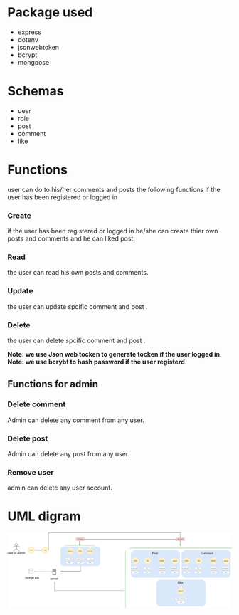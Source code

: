 # Package used 
- express
- dotenv
- jsonwebtoken 
- bcrypt
- mongoose
# Schemas
- uesr <br />
- role
- post
- comment
- like
# Functions
user can do to his/her comments and posts the following functions
if the user has been registered or logged in  
### Create 
if the user has been registered or logged in he/she  can create thier own posts and comments and he can liked post.
### Read 
the user can read his own posts and comments.
### Update 
the user can update spcific comment and post .
### Delete 
the user can delete spcific comment and post .

**Note: we use Json web tocken to generate tocken if the user logged in**.<br />
**Note: we use bcrybt to hash password if the user registerd**.

## Functions for admin
### Delete comment
Admin can delete any comment from any user.
### Delete post
Admin can delete any post from any user.
### Remove user
admin can delete any user account.
# UML digram
![alt text](./umlSocial.jpg)
